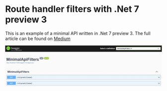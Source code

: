 # Route handler filters with .Net 7 preview 3

This is an example of a minimal API written in .Net 7 preview 3. The full article can be found on
[Medium](https://medium.com/@gerhardmaree/route-handler-filters-with-net-7-preview-3-fd98126a3fbb)

![Swagger documentation](./images/SwaggerMain.JPG)
